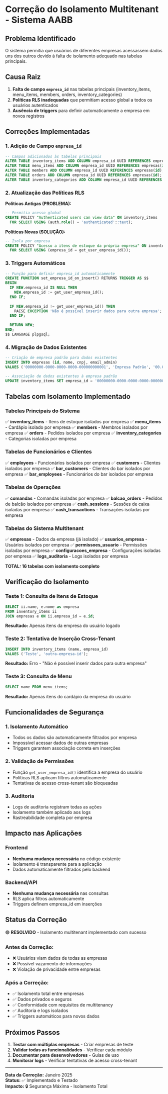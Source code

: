 # Correção do Isolamento Multitenant - Sistema AABB

## Problema Identificado

O sistema permitia que usuários de diferentes empresas acessassem dados uns dos outros devido à falta de isolamento adequado nas tabelas principais.

## Causa Raiz

1. **Falta de campo `empresa_id`** nas tabelas principais (inventory_items, menu_items, members, orders, inventory_categories)
2. **Políticas RLS inadequadas** que permitiam acesso global a todos os usuários autenticados
3. **Ausência de triggers** para definir automaticamente a empresa em novos registros

## Correções Implementadas

### 1. Adição de Campo `empresa_id`

```sql
-- Campos adicionados às tabelas principais
ALTER TABLE inventory_items ADD COLUMN empresa_id UUID REFERENCES empresas(id);
ALTER TABLE menu_items ADD COLUMN empresa_id UUID REFERENCES empresas(id);
ALTER TABLE members ADD COLUMN empresa_id UUID REFERENCES empresas(id);
ALTER TABLE orders ADD COLUMN empresa_id UUID REFERENCES empresas(id);
ALTER TABLE inventory_categories ADD COLUMN empresa_id UUID REFERENCES empresas(id);
```

### 2. Atualização das Políticas RLS

**Políticas Antigas (PROBLEMA):**
```sql
-- Permitia acesso global
CREATE POLICY "Authenticated users can view data" ON inventory_items
  FOR SELECT USING (auth.role() = 'authenticated'::text);
```

**Políticas Novas (SOLUÇÃO):**
```sql
-- Isola por empresa
CREATE POLICY "Acesso a itens de estoque da própria empresa" ON inventory_items
  FOR SELECT USING (empresa_id = get_user_empresa_id());
```

### 3. Triggers Automáticos

```sql
-- Função para definir empresa_id automaticamente
CREATE FUNCTION set_empresa_id_on_insert() RETURNS TRIGGER AS $$
BEGIN
  IF NEW.empresa_id IS NULL THEN
    NEW.empresa_id := get_user_empresa_id();
  END IF;
  
  IF NEW.empresa_id != get_user_empresa_id() THEN
    RAISE EXCEPTION 'Não é possível inserir dados para outra empresa';
  END IF;
  
  RETURN NEW;
END;
$$ LANGUAGE plpgsql;
```

### 4. Migração de Dados Existentes

```sql
-- Criação de empresa padrão para dados existentes
INSERT INTO empresas (id, nome, cnpj, email_admin)
VALUES ('00000000-0000-0000-0000-000000000001', 'Empresa Padrão', '00.000.000/0000-00', 'admin@empresa.com');

-- Associação de dados existentes à empresa padrão
UPDATE inventory_items SET empresa_id = '00000000-0000-0000-0000-000000000001' WHERE empresa_id IS NULL;
```

## Tabelas com Isolamento Implementado

### Tabelas Principais do Sistema
✅ **inventory_items** - Itens de estoque isolados por empresa
✅ **menu_items** - Cardápio isolado por empresa
✅ **members** - Membros isolados por empresa
✅ **orders** - Pedidos isolados por empresa
✅ **inventory_categories** - Categorias isoladas por empresa

### Tabelas de Funcionários e Clientes
✅ **employees** - Funcionários isolados por empresa
✅ **customers** - Clientes isolados por empresa
✅ **bar_customers** - Clientes do bar isolados por empresa
✅ **bar_employees** - Funcionários do bar isolados por empresa

### Tabelas de Operações
✅ **comandas** - Comandas isoladas por empresa
✅ **balcao_orders** - Pedidos de balcão isolados por empresa
✅ **cash_sessions** - Sessões de caixa isoladas por empresa
✅ **cash_transactions** - Transações isoladas por empresa

### Tabelas do Sistema Multitenant
✅ **empresas** - Dados da empresa (já isolado)
✅ **usuarios_empresa** - Usuários isolados por empresa
✅ **permissoes_usuario** - Permissões isoladas por empresa
✅ **configuracoes_empresa** - Configurações isoladas por empresa
✅ **logs_auditoria** - Logs isolados por empresa

**TOTAL: 16 tabelas com isolamento completo**

## Verificação do Isolamento

### Teste 1: Consulta de Itens de Estoque
```sql
SELECT ii.name, e.nome as empresa 
FROM inventory_items ii 
JOIN empresas e ON ii.empresa_id = e.id;
```
**Resultado:** Apenas itens da empresa do usuário logado

### Teste 2: Tentativa de Inserção Cross-Tenant
```sql
INSERT INTO inventory_items (name, empresa_id) 
VALUES ('Teste', 'outra-empresa-id');
```
**Resultado:** Erro - "Não é possível inserir dados para outra empresa"

### Teste 3: Consulta de Menu
```sql
SELECT name FROM menu_items;
```
**Resultado:** Apenas itens do cardápio da empresa do usuário

## Funcionalidades de Segurança

### 1. Isolamento Automático
- Todos os dados são automaticamente filtrados por empresa
- Impossível acessar dados de outras empresas
- Triggers garantem associação correta em inserções

### 2. Validação de Permissões
- Função `get_user_empresa_id()` identifica a empresa do usuário
- Políticas RLS aplicam filtros automaticamente
- Tentativas de acesso cross-tenant são bloqueadas

### 3. Auditoria
- Logs de auditoria registram todas as ações
- Isolamento também aplicado aos logs
- Rastreabilidade completa por empresa

## Impacto nas Aplicações

### Frontend
- **Nenhuma mudança necessária** no código existente
- Isolamento é transparente para a aplicação
- Dados automaticamente filtrados pelo backend

### Backend/API
- **Nenhuma mudança necessária** nas consultas
- RLS aplica filtros automaticamente
- Triggers definem empresa_id em inserções

## Status da Correção

🟢 **RESOLVIDO** - Isolamento multitenant implementado com sucesso

### Antes da Correção:
- ❌ Usuários viam dados de todas as empresas
- ❌ Possível vazamento de informações
- ❌ Violação de privacidade entre empresas

### Após a Correção:
- ✅ Isolamento total entre empresas
- ✅ Dados privados e seguros
- ✅ Conformidade com requisitos de multitenancy
- ✅ Auditoria e logs isolados
- ✅ Triggers automáticos para novos dados

## Próximos Passos

1. **Testar com múltiplas empresas** - Criar empresas de teste
2. **Validar todas as funcionalidades** - Verificar cada módulo
3. **Documentar para desenvolvedores** - Guias de uso
4. **Monitorar logs** - Verificar tentativas de acesso cross-tenant

---

**Data da Correção:** Janeiro 2025  
**Status:** ✅ Implementado e Testado  
**Impacto:** 🔒 Segurança Máxima - Isolamento Total